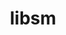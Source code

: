 ---
title: "libsm"
layout: cache
categories: [package, develop]
meta: {"compilers": ["gcc@11.1.0", "gcc@11.4.0", "gcc@13.2.0", "intel-oneapi-compilers@2025.1.0"], "num_specs": 33, "num_specs_by_stack": {"data-vis-sdk": 8, "e4s": 8, "e4s-oneapi": 9, "e4s-rocm-external": 8, "hep": 8, "ml-linux-x86_64-rocm": 8, "root": 33}, "oss": ["ubuntu20.04", "ubuntu22.04", "ubuntu24.04"], "platforms": ["linux"], "stacks": ["data-vis-sdk", "e4s", "e4s-oneapi", "e4s-rocm-external", "hep", "ml-linux-x86_64-rocm", "root"], "targets": ["x86_64_v3"], "versions": ["1.2.6"]}
spec_details: [{"compiler": "gcc@13.2.0", "hash": "3merzmwd5kjw4gzztaulwwlsdkqre7if", "os": "ubuntu24.04", "platform": "linux", "size": "-", "stacks": ["ml-linux-x86_64-rocm", "root"], "target": "x86_64_v3", "variants": ["build_system=autotools"], "versions": ["1.2.6"]}, {"compiler": "gcc@11.4.0", "hash": "5h2syg4rocsxl3vex4kbnqql6jgogmwp", "os": "ubuntu22.04", "platform": "linux", "size": "-", "stacks": ["e4s", "e4s-rocm-external", "hep", "root"], "target": "x86_64_v3", "variants": ["build_system=autotools"], "versions": ["1.2.6"]}, {"compiler": "intel-oneapi-compilers@2025.1.0", "hash": "5j5izsuv7ihzmtpwxjhsocg7q7awzw5k", "os": "ubuntu22.04", "platform": "linux", "size": "-", "stacks": ["e4s-oneapi", "root"], "target": "x86_64_v3", "variants": ["build_system=autotools"], "versions": ["1.2.6"]}, {"compiler": "intel-oneapi-compilers@2025.1.0", "hash": "6uz35g7cqoph7ctbyedagwpde5pefbjq", "os": "ubuntu22.04", "platform": "linux", "size": "-", "stacks": ["e4s-oneapi", "root"], "target": "x86_64_v3", "variants": ["build_system=autotools"], "versions": ["1.2.6"]}, {"compiler": "gcc@11.4.0", "hash": "6xoobeyvv4g6cmlmvnm7i3fy2e75h4gz", "os": "ubuntu22.04", "platform": "linux", "size": "-", "stacks": ["e4s", "e4s-rocm-external", "hep", "root"], "target": "x86_64_v3", "variants": ["build_system=autotools"], "versions": ["1.2.6"]}, {"compiler": "intel-oneapi-compilers@2025.1.0", "hash": "7dsw4jd75jhhzkmvsvhqjcpuggtyhc5z", "os": "ubuntu22.04", "platform": "linux", "size": "-", "stacks": ["e4s-oneapi", "root"], "target": "x86_64_v3", "variants": ["build_system=autotools"], "versions": ["1.2.6"]}, {"compiler": "intel-oneapi-compilers@2025.1.0", "hash": "a7lraqx5gxmavjgrxgtx4m3ljzgfamfe", "os": "ubuntu22.04", "platform": "linux", "size": "-", "stacks": ["e4s-oneapi", "root"], "target": "x86_64_v3", "variants": ["build_system=autotools"], "versions": ["1.2.6"]}, {"compiler": "gcc@13.2.0", "hash": "b2bj5bfazinvldcby2sukyns2a42w7qt", "os": "ubuntu24.04", "platform": "linux", "size": "-", "stacks": ["ml-linux-x86_64-rocm", "root"], "target": "x86_64_v3", "variants": ["build_system=autotools"], "versions": ["1.2.6"]}, {"compiler": "gcc@11.1.0", "hash": "bir46qfepccjr6yuxiuxuegscjkburnj", "os": "ubuntu20.04", "platform": "linux", "size": "-", "stacks": ["data-vis-sdk", "root"], "target": "x86_64_v3", "variants": ["build_system=autotools"], "versions": ["1.2.6"]}, {"compiler": "gcc@11.1.0", "hash": "d2jgl3bvq6bz54bygxdyqiyym6ooq4jo", "os": "ubuntu20.04", "platform": "linux", "size": "-", "stacks": ["data-vis-sdk", "root"], "target": "x86_64_v3", "variants": ["build_system=autotools"], "versions": ["1.2.6"]}, {"compiler": "gcc@13.2.0", "hash": "ds6et6kd45kje6j4kxt74ks4fsqrqgno", "os": "ubuntu24.04", "platform": "linux", "size": "-", "stacks": ["ml-linux-x86_64-rocm", "root"], "target": "x86_64_v3", "variants": ["build_system=autotools"], "versions": ["1.2.6"]}, {"compiler": "gcc@11.4.0", "hash": "dwnqncwsamwajpmgl6vkk4erhsozkp4e", "os": "ubuntu22.04", "platform": "linux", "size": "-", "stacks": ["e4s", "e4s-rocm-external", "hep", "root"], "target": "x86_64_v3", "variants": ["build_system=autotools"], "versions": ["1.2.6"]}, {"compiler": "intel-oneapi-compilers@2025.1.0", "hash": "ep7g5zwm7znqh2f2ubzrmitt7kqlb6ew", "os": "ubuntu22.04", "platform": "linux", "size": "-", "stacks": ["e4s-oneapi", "root"], "target": "x86_64_v3", "variants": ["build_system=autotools"], "versions": ["1.2.6"]}, {"compiler": "gcc@11.4.0", "hash": "goum2jjjwbhf47zo4jb4i5jzjf5opdcs", "os": "ubuntu22.04", "platform": "linux", "size": "-", "stacks": ["e4s", "e4s-rocm-external", "hep", "root"], "target": "x86_64_v3", "variants": ["build_system=autotools"], "versions": ["1.2.6"]}, {"compiler": "gcc@13.2.0", "hash": "gxireln5vnkb5i2wc6rqr5j6hnpinfyb", "os": "ubuntu24.04", "platform": "linux", "size": "-", "stacks": ["ml-linux-x86_64-rocm", "root"], "target": "x86_64_v3", "variants": ["build_system=autotools"], "versions": ["1.2.6"]}, {"compiler": "gcc@11.1.0", "hash": "h4upu7fu6xxwyiai7wcdkfxhnsylvof2", "os": "ubuntu20.04", "platform": "linux", "size": "-", "stacks": ["data-vis-sdk", "root"], "target": "x86_64_v3", "variants": ["build_system=autotools"], "versions": ["1.2.6"]}, {"compiler": "gcc@13.2.0", "hash": "hb6emaglumyae7nlbm5i23le6ega4rdc", "os": "ubuntu24.04", "platform": "linux", "size": "-", "stacks": ["ml-linux-x86_64-rocm", "root"], "target": "x86_64_v3", "variants": ["build_system=autotools"], "versions": ["1.2.6"]}, {"compiler": "gcc@13.2.0", "hash": "hjhh2kq4vctwgq22vggklk7y2udrdlff", "os": "ubuntu24.04", "platform": "linux", "size": "-", "stacks": ["ml-linux-x86_64-rocm", "root"], "target": "x86_64_v3", "variants": ["build_system=autotools"], "versions": ["1.2.6"]}, {"compiler": "intel-oneapi-compilers@2025.1.0", "hash": "ixbuibgtkak5bcluogekqrpknryrvu5a", "os": "ubuntu22.04", "platform": "linux", "size": "-", "stacks": ["e4s-oneapi", "root"], "target": "x86_64_v3", "variants": ["build_system=autotools"], "versions": ["1.2.6"]}, {"compiler": "intel-oneapi-compilers@2025.1.0", "hash": "ksbgpjfxxj6y5ub4h7i555gmi2pm3t46", "os": "ubuntu22.04", "platform": "linux", "size": "-", "stacks": ["e4s-oneapi", "root"], "target": "x86_64_v3", "variants": ["build_system=autotools"], "versions": ["1.2.6"]}, {"compiler": "gcc@11.1.0", "hash": "lwnyp65aizw3awgwmet34u2ce25pxrra", "os": "ubuntu20.04", "platform": "linux", "size": "-", "stacks": ["data-vis-sdk", "root"], "target": "x86_64_v3", "variants": ["build_system=autotools"], "versions": ["1.2.6"]}, {"compiler": "gcc@11.1.0", "hash": "mhv56wt4w5lsrirr36ofn3b5mcdsmlh7", "os": "ubuntu20.04", "platform": "linux", "size": "-", "stacks": ["data-vis-sdk", "root"], "target": "x86_64_v3", "variants": ["build_system=autotools"], "versions": ["1.2.6"]}, {"compiler": "gcc@11.4.0", "hash": "nuobdlqapn4nkvwxp3q4zmrxnjzm43cm", "os": "ubuntu22.04", "platform": "linux", "size": "-", "stacks": ["e4s", "e4s-rocm-external", "hep", "root"], "target": "x86_64_v3", "variants": ["build_system=autotools"], "versions": ["1.2.6"]}, {"compiler": "gcc@11.1.0", "hash": "pkglwt4na5bxtrp6zydgoik3csifwofw", "os": "ubuntu20.04", "platform": "linux", "size": "-", "stacks": ["data-vis-sdk", "root"], "target": "x86_64_v3", "variants": ["build_system=autotools"], "versions": ["1.2.6"]}, {"compiler": "gcc@13.2.0", "hash": "qah5edubt7omzvrdsrm27vpdsmt4z7f4", "os": "ubuntu24.04", "platform": "linux", "size": "-", "stacks": ["ml-linux-x86_64-rocm", "root"], "target": "x86_64_v3", "variants": ["build_system=autotools"], "versions": ["1.2.6"]}, {"compiler": "gcc@11.4.0", "hash": "rbajvzolojlfgn6f3zmx2fplijb53w52", "os": "ubuntu22.04", "platform": "linux", "size": "-", "stacks": ["e4s", "e4s-rocm-external", "hep", "root"], "target": "x86_64_v3", "variants": ["build_system=autotools"], "versions": ["1.2.6"]}, {"compiler": "gcc@11.4.0", "hash": "rg6t7lttfddeybt7um2onmqgbgn75efe", "os": "ubuntu22.04", "platform": "linux", "size": "-", "stacks": ["e4s", "e4s-rocm-external", "hep", "root"], "target": "x86_64_v3", "variants": ["build_system=autotools"], "versions": ["1.2.6"]}, {"compiler": "gcc@11.4.0", "hash": "tosbdgurpe5tg34noiktsxlw7fmhifc6", "os": "ubuntu22.04", "platform": "linux", "size": "-", "stacks": ["e4s", "e4s-rocm-external", "hep", "root"], "target": "x86_64_v3", "variants": ["build_system=autotools"], "versions": ["1.2.6"]}, {"compiler": "gcc@11.1.0", "hash": "ul3e3i7ghxulo3iik2cqm6kjqtzdptnq", "os": "ubuntu20.04", "platform": "linux", "size": "-", "stacks": ["data-vis-sdk", "root"], "target": "x86_64_v3", "variants": ["build_system=autotools"], "versions": ["1.2.6"]}, {"compiler": "intel-oneapi-compilers@2025.1.0", "hash": "vqngamugg4uolft3xx662v3ger2ph3qd", "os": "ubuntu22.04", "platform": "linux", "size": "-", "stacks": ["e4s-oneapi", "root"], "target": "x86_64_v3", "variants": ["build_system=autotools"], "versions": ["1.2.6"]}, {"compiler": "gcc@13.2.0", "hash": "wb3ps6gosa4nweo3zty2fwffvwog4g66", "os": "ubuntu24.04", "platform": "linux", "size": "-", "stacks": ["ml-linux-x86_64-rocm", "root"], "target": "x86_64_v3", "variants": ["build_system=autotools"], "versions": ["1.2.6"]}, {"compiler": "gcc@11.1.0", "hash": "yj2sm2ywruozj4ryclbijuxu3n4r7ni3", "os": "ubuntu20.04", "platform": "linux", "size": "-", "stacks": ["data-vis-sdk", "root"], "target": "x86_64_v3", "variants": ["build_system=autotools"], "versions": ["1.2.6"]}, {"compiler": "intel-oneapi-compilers@2025.1.0", "hash": "yqnerubvxnbedrhkwm6gpkm4idvrnm2m", "os": "ubuntu22.04", "platform": "linux", "size": "-", "stacks": ["e4s-oneapi", "root"], "target": "x86_64_v3", "variants": ["build_system=autotools"], "versions": ["1.2.6"]}]
---